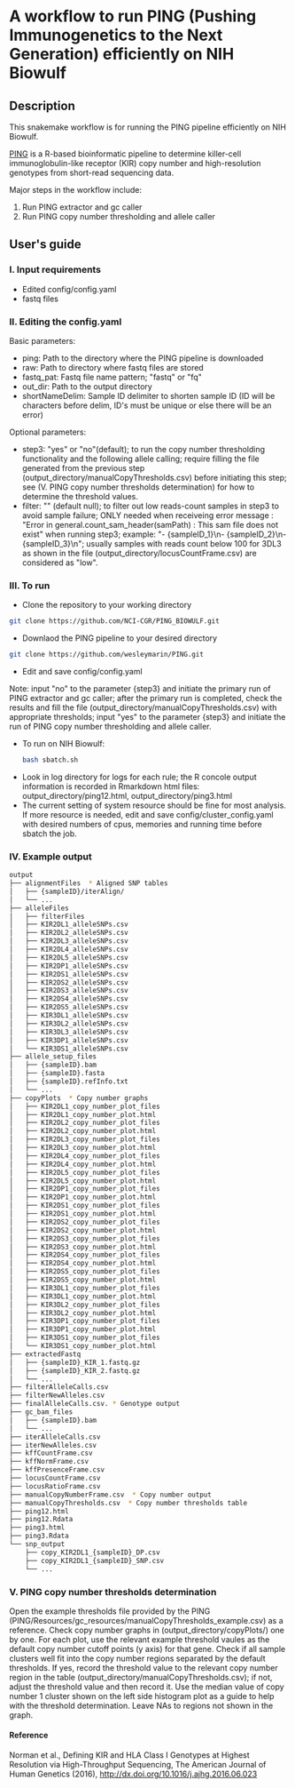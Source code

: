 # A workflow to run PING (Pushing Immunogenetics to the Next Generation) efficiently on NIH Biowulf
## Description
This snakemake workflow is for running the PING pipeline efficiently on NIH Biowulf.

[PING](https://github.com/wesleymarin/PING) is a R-based bioinformatic pipeline to determine killer-cell immunoglobulin-like receptor (KIR) copy number and high-resolution genotypes from short-read sequencing data.

Major steps in the workflow include:
1) Run PING extractor and gc caller
2) Run PING copy number thresholding and allele caller

## User's guide
### I. Input requirements
* Edited config/config.yaml
* fastq files

### II. Editing the config.yaml
Basic parameters:
* ping: Path to the directory where the PING pipeline is downloaded
* raw: Path to directory where fastq files are stored
* fastq_pat: Fastq file name pattern; "fastq" or "fq"
* out_dir: Path to the output directory
* shortNameDelim: Sample ID delimiter to shorten sample ID (ID will be characters before delim, ID's must be unique or else there will be an error)

Optional parameters:
* step3: "yes" or "no"(default); to run the copy number thresholding functionality and the following allele calling; require filling the file generated from the previous step (output_directory/manualCopyThresholds.csv) before initiating this step; see (V. PING copy number thresholds determination) for how to determine the threshold values.
* filter: "" (default null); to filter out low reads-count samples in step3 to avoid sample failure; ONLY needed when receiveing error message : "Error in general.count_sam_header(samPath) : This sam file does not exist" when running step3; example: "- {sampleID_1}\n- {sampleID_2}\n- {sampleID_3}\n"; usually samples with reads count below 100 for 3DL3 as shown in the file (output_directory/locusCountFrame.csv) are considered as "low".

### III. To run
* Clone the repository to your working directory
```bash
git clone https://github.com/NCI-CGR/PING_BIOWULF.git
```
* Downlaod the PING pipeline to your desired directory
```bash
git clone https://github.com/wesleymarin/PING.git
```
* Edit and save config/config.yaml

Note: input "no" to the parameter {step3} and initiate the primary run of PING extractor and gc caller; after the primary run is completed, check the results and fill the file (output_directory/manualCopyThresholds.csv) with appropriate thresholds; input "yes" to the parameter {step3} and initiate the run of PING copy number thresholding and allele caller.
* To run on NIH Biowulf:
  ```bash
  bash sbatch.sh
  ```
* Look in log directory for logs for each rule; the R concole output information is recorded in Rmarkdown html files: output_directory/ping12.html, output_directory/ping3.html
* The current setting of system resource should be fine for most analysis. If more resource is needed, edit and save config/cluster_config.yaml with desired numbers of cpus, memories and running time before sbatch the job.

### IV. Example output
```bash
output
├── alignmentFiles  * Aligned SNP tables
│   ├── {sampleID}/iterAlign/
│   └── ...
├── alleleFiles
│   ├── filterFiles
│   ├── KIR2DL1_alleleSNPs.csv
│   ├── KIR2DL2_alleleSNPs.csv
│   ├── KIR2DL3_alleleSNPs.csv
│   ├── KIR2DL4_alleleSNPs.csv
│   ├── KIR2DL5_alleleSNPs.csv
│   ├── KIR2DP1_alleleSNPs.csv
│   ├── KIR2DS1_alleleSNPs.csv
│   ├── KIR2DS2_alleleSNPs.csv
│   ├── KIR2DS3_alleleSNPs.csv
│   ├── KIR2DS4_alleleSNPs.csv
│   ├── KIR2DS5_alleleSNPs.csv
│   ├── KIR3DL1_alleleSNPs.csv
│   ├── KIR3DL2_alleleSNPs.csv
│   ├── KIR3DL3_alleleSNPs.csv
│   ├── KIR3DP1_alleleSNPs.csv
│   └── KIR3DS1_alleleSNPs.csv
├── allele_setup_files
│   ├── {sampleID}.bam
│   ├── {sampleID}.fasta
│   ├── {sampleID}.refInfo.txt
│   └── ...
├── copyPlots  * Copy number graphs
│   ├── KIR2DL1_copy_number_plot_files
│   ├── KIR2DL1_copy_number_plot.html
│   ├── KIR2DL2_copy_number_plot_files
│   ├── KIR2DL2_copy_number_plot.html
│   ├── KIR2DL3_copy_number_plot_files
│   ├── KIR2DL3_copy_number_plot.html
│   ├── KIR2DL4_copy_number_plot_files
│   ├── KIR2DL4_copy_number_plot.html
│   ├── KIR2DL5_copy_number_plot_files
│   ├── KIR2DL5_copy_number_plot.html
│   ├── KIR2DP1_copy_number_plot_files
│   ├── KIR2DP1_copy_number_plot.html
│   ├── KIR2DS1_copy_number_plot_files
│   ├── KIR2DS1_copy_number_plot.html
│   ├── KIR2DS2_copy_number_plot_files
│   ├── KIR2DS2_copy_number_plot.html
│   ├── KIR2DS3_copy_number_plot_files
│   ├── KIR2DS3_copy_number_plot.html
│   ├── KIR2DS4_copy_number_plot_files
│   ├── KIR2DS4_copy_number_plot.html
│   ├── KIR2DS5_copy_number_plot_files
│   ├── KIR2DS5_copy_number_plot.html
│   ├── KIR3DL1_copy_number_plot_files
│   ├── KIR3DL1_copy_number_plot.html
│   ├── KIR3DL2_copy_number_plot_files
│   ├── KIR3DL2_copy_number_plot.html
│   ├── KIR3DP1_copy_number_plot_files
│   ├── KIR3DP1_copy_number_plot.html
│   ├── KIR3DS1_copy_number_plot_files
│   └── KIR3DS1_copy_number_plot.html
├── extractedFastq
│   ├── {sampleID}_KIR_1.fastq.gz
│   ├── {sampleID}_KIR_2.fastq.gz
│   └── ...
├── filterAlleleCalls.csv
├── filterNewAlleles.csv
├── finalAlleleCalls.csv. * Genotype output 
├── gc_bam_files
│   ├── {sampleID}.bam
│   └── ...
├── iterAlleleCalls.csv
├── iterNewAlleles.csv
├── kffCountFrame.csv
├── kffNormFrame.csv
├── kffPresenceFrame.csv
├── locusCountFrame.csv
├── locusRatioFrame.csv
├── manualCopyNumberFrame.csv  * Copy number output
├── manualCopyThresholds.csv  * Copy number thresholds table
├── ping12.html
├── ping12.Rdata
├── ping3.html
├── ping3.Rdata
└── snp_output
    ├── copy_KIR2DL1_{sampleID}_DP.csv
    ├── copy_KIR2DL1_{sampleID}_SNP.csv
    └── ...

```

### V. PING copy number thresholds determination
Open the example thresholds file provided by the PING (PING/Resources/gc_resources/manualCopyThresholds_example.csv) as a reference. Check copy number graphs in (output_directory/copyPlots/) one by one. For each plot, use the relevant example threshold vaules as the default copy number cutoff points (y axis) for that gene. Check if all sample clusters well fit into the copy number regions separated by the default thresholds. If yes, record the threshold value to the relevant copy number region in the table (output_directory/manualCopyThresholds.csv); if not, adjust the threshold value and then record it. Use the median value of copy number 1 cluster shown on the left side histogram plot as a guide to help with the threshold determination. Leave NAs to regions not shown in the graph.

#### Reference
Norman et al., Defining KIR and HLA Class I Genotypes at Highest Resolution via High-Throughput Sequencing, The American Journal of Human Genetics (2016), http://dx.doi.org/10.1016/j.ajhg.2016.06.023
